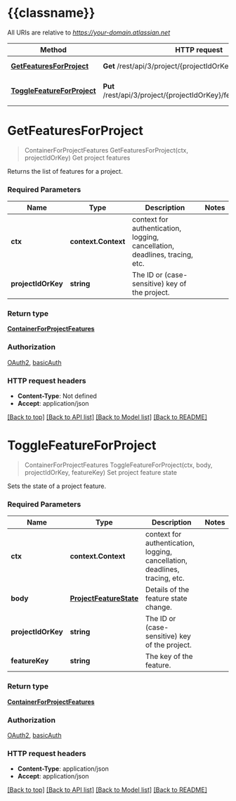 # {{classname}}

All URIs are relative to *https://your-domain.atlassian.net*

Method | HTTP request | Description
------------- | ------------- | -------------
[**GetFeaturesForProject**](ProjectFeaturesApi.md#GetFeaturesForProject) | **Get** /rest/api/3/project/{projectIdOrKey}/features | Get project features
[**ToggleFeatureForProject**](ProjectFeaturesApi.md#ToggleFeatureForProject) | **Put** /rest/api/3/project/{projectIdOrKey}/features/{featureKey} | Set project feature state

# **GetFeaturesForProject**
> ContainerForProjectFeatures GetFeaturesForProject(ctx, projectIdOrKey)
Get project features

Returns the list of features for a project.

### Required Parameters

Name | Type | Description  | Notes
------------- | ------------- | ------------- | -------------
 **ctx** | **context.Context** | context for authentication, logging, cancellation, deadlines, tracing, etc.
  **projectIdOrKey** | **string**| The ID or (case-sensitive) key of the project. | 

### Return type

[**ContainerForProjectFeatures**](ContainerForProjectFeatures.md)

### Authorization

[OAuth2](../README.md#OAuth2), [basicAuth](../README.md#basicAuth)

### HTTP request headers

 - **Content-Type**: Not defined
 - **Accept**: application/json

[[Back to top]](#) [[Back to API list]](../README.md#documentation-for-api-endpoints) [[Back to Model list]](../README.md#documentation-for-models) [[Back to README]](../README.md)

# **ToggleFeatureForProject**
> ContainerForProjectFeatures ToggleFeatureForProject(ctx, body, projectIdOrKey, featureKey)
Set project feature state

Sets the state of a project feature.

### Required Parameters

Name | Type | Description  | Notes
------------- | ------------- | ------------- | -------------
 **ctx** | **context.Context** | context for authentication, logging, cancellation, deadlines, tracing, etc.
  **body** | [**ProjectFeatureState**](ProjectFeatureState.md)| Details of the feature state change. | 
  **projectIdOrKey** | **string**| The ID or (case-sensitive) key of the project. | 
  **featureKey** | **string**| The key of the feature. | 

### Return type

[**ContainerForProjectFeatures**](ContainerForProjectFeatures.md)

### Authorization

[OAuth2](../README.md#OAuth2), [basicAuth](../README.md#basicAuth)

### HTTP request headers

 - **Content-Type**: application/json
 - **Accept**: application/json

[[Back to top]](#) [[Back to API list]](../README.md#documentation-for-api-endpoints) [[Back to Model list]](../README.md#documentation-for-models) [[Back to README]](../README.md)

